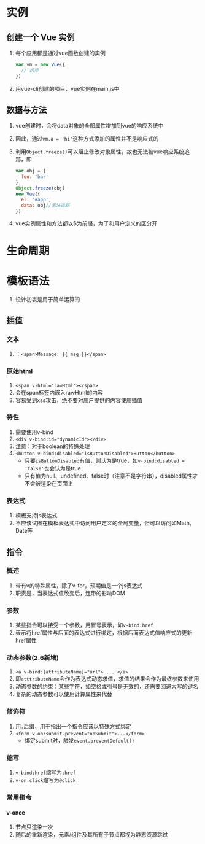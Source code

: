 # 实例

## 创建一个 Vue 实例

1. 每个应用都是通过vue函数创建的实例

   ```javascript
   var vm = new Vue({
     // 选项
   })
   ```

2. 用vue-cli创建的项目，vue实例在main.js中

## 数据与方法

1. vue创建时，会将data对象的全部属性增加到vue的响应系统中

2. 因此，通过`vm.a = 'hi'`这种方式添加的属性并不是响应式的

3. 利用`Object.freeze()`可以阻止修改对象属性，故也无法被vue响应系统追踪，即

   ```javascript
   var obj = {
     foo: 'bar'
   }
   Object.freeze(obj)
   new Vue({
     el: '#app',
     data: obj//无法追踪
   })
   ```

4. vue实例属性和方法都以$为前缀，为了和用户定义的区分开

# 生命周期



# 模板语法

1. 设计初衷是用于简单运算的

## 插值

### 文本

1. ：`<span>Message: {{ msg }}</span>`

### 原始html

1. `<span v-html="rawHtml"></span>`
2. 会在span标签内嵌入rawHtml的内容
3. 容易受到xss攻击，绝不要对用户提供的内容使用插值

### 特性

1. 需要使用v-bind
2. `<div v-bind:id="dynamicId"></div>`
3. 注意：对于boolean的特殊处理
4. `<button v-bind:disabled="isButtonDisabled">Button</button>`
   - 只要`isButtonDisabled`有值，则认为是true，如`v-bind:disabled = 'false'`也会认为是true
   - 只有值为null、undefined、false时（注意不是字符串），disabled属性才不会被渲染在页面上

### 表达式

1. 模板支持js表达式
2. 不应该试图在模板表达式中访问用户定义的全局变量，但可以访问如Math，Date等



## 指令

### 概述

1. 带有v的特殊属性，除了v-for，预期值是一个js表达式
2. 职责是，当表达式值改变后，连带的影响DOM

### 参数

1. 某些指令可以接受一个参数，用冒号表示，如`v-bind:href`
2. 表示将href属性与后面的表达式进行绑定，根据后面表达式值响应式的更新href属性

### 动态参数(2.6新增)

1. `<a v-bind:[attributeName]="url"> ... </a>`
2. 即`atttributeName`会作为表达式动态求值，求值的结果会作为最终参数来使用
3. 动态参数的约束：某些字符，如空格或引号是无效的，还需要回避大写的键名
4. 复杂的动态参数可以使用计算属性来代替

### 修饰符

1. 用`.`后缀，用于指出一个指令应该以特殊方式绑定
2. `<form v-on:submit.prevent="onSubmit">...</form>`
   - 绑定submit时，触发`event.preventDefault()`

### 缩写

1. `v-bind:href`缩写为`:href`
2. `v-on:click`缩写为`@click`

### 常用指令

#### v-once

1. 节点只渲染一次
2. 随后的重新渲染，元素/组件及其所有子节点都视为静态资源跳过